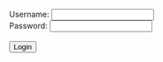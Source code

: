 <form>
  <label for="username">Username:</label>
  <input type="text" id="username" name="username">
  <br>
  <label for="password">Password:</label>
  <input type="password" id="password" name="password">
  <br><br>
  <input type="button" value="Login" onclick="checkCredentials()">
</form>

<script>
function checkCredentials() {
  var username = document.getElementById("username").value;
  var password = document.getElementById("password").value;
  
  if (username === "test" && password === "test") {
    alert("Login successful!");
  } else {
    alert("Invalid username or password. Please try again.");
  }
}
</script>